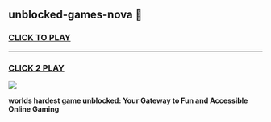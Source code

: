 
## unblocked-games-nova 👋
<h3>
<a href="https://premium.freeplayer.one?title=unblocked-games-nova&ref=14F">CLICK TO PLAY</a></h3>
<hr>

<h3>
<a href="https://premium.freeplayer.one?title=unblocked-games-nova&ref=14F">CLICK 2 PLAY</a>
  
</h3>

<a href="https://premium.freeplayer.one?title=unblocked-games-nova&ref=12F/"><img src="https://clearcache.store/games.png"></a>


**worlds hardest game unblocked: Your Gateway to Fun and Accessible Online Gaming**
